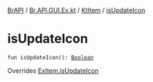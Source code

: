 [BrAPI](../../index.md) / [Br.API.GUI.Ex.kt](../index.md) / [KtItem](index.md) / [isUpdateIcon](./is-update-icon.md)

# isUpdateIcon

`fun isUpdateIcon(): `[`Boolean`](https://kotlinlang.org/api/latest/jvm/stdlib/kotlin/-boolean/index.html)

Overrides [ExItem.isUpdateIcon](../../-br.-a-p-i.-g-u-i.-ex/-ex-item/is-update-icon.md)

